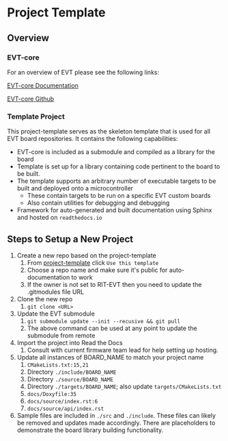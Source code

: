 # Project Template

## Overview

### EVT-core
For an overview of EVT please see the following links:

[EVT-core Documentation](https://evt-core.readthedocs.io/)

[EVT-core Github](https://github.com/RIT-EVT/EVT-core/)

### Template Project

This project-template serves as the skeleton template that is used for
all EVT board repositories.  It contains the following capabilities:

- EVT-core is included as a submodule and compiled as a library for
the board
- Template is set up for a library containing code pertinent to the board 
to be built.
- The template supports an arbitrary number of executable targets to be built
and deployed onto a microcontroller
  - These contain targets to be run on a specific EVT custom boards
  - Also contain utilities for debugging and debugging
- Framework for auto-generated and built documentation using Sphinx and
hosted on `readthedocs.io`

## Steps to Setup a New Project

1) Create a new repo based on the project-template
   1) From [project-template](https://github.com/RIT-EVT/project-template) click `Use this template`
   2) Choose a repo name and make sure it's public for auto-documentation to work
   3) If the owner is not set to RIT-EVT then you need to update the .gitmodules file URL
2) Clone the new repo
   1) `git clone <URL>`
3) Update the EVT submodule
   1) `git submodule update --init --recusive && git pull`
   2) The above command can be used at any point to update the submodule from remote
4) Import the project into Read the Docs
   1) Consult with current firmware team lead for help setting up hosting.
5) Update all instances of BOARD_NAME to match your project name
   1) `CMakeLists.txt:15,21`
   2) Directory `./include/BOARD_NAME`
   3) Directory `./source/BOARD_NAME`
   4) Directory `./targets/BOARD_NAME`; also update `targets/CMakeLists.txt`
   5) `docs/Doxyfile:35`
   6) `docs/source/index.rst:6`
   7) `docs/source/api/index.rst`
6) Sample files are included in `./src` and `./include`.  These files can likely be removed and 
updates made accordingly.  There are placeholders to demonstrate the board library building
functionality.

